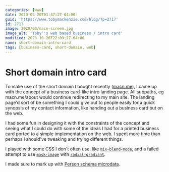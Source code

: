 ```yaml
---
categories: [www]
date: 2020-03-20T01:47:27-04:00
guid: 'https://www.tobymackenzie.com/blog/?p=2717'
id: 2717
image: 2020/03/macn-screen.jpg
image_alt: 'Toby''s web based business / intro card'
modified: 2023-10-26T22:09:27-04:00
name: short-domain-intro-card
tags: [business-card, short-domain, web]
---
```


Short domain intro card
=======================

To make use of the short domain I bought recently ([macn.me](//macn.me)), I came up with the concept of a business card-like intro landing page.<!--more-->  All subpaths, eg macn.me/about would continue redirecting to my main site.  The landing page'd sort of be something I could give out to people easily for a quick synopsis of my contact information, like handing out a business card but on the web.

I had some fun in designing it with the constraints of the concept and seeing what I could do with some of the ideas I had for a printed business card ported to a simple implementation on the web.  I spent more time than perhaps I should've tweaking and trying different things.

I played with some CSS I don't often use, like [`mix-blend-mode`](https://developer.mozilla.org/en-US/docs/Web/CSS/mix-blend-mode), and a failed attempt to use [`mask-image`](https://developer.mozilla.org/en-US/docs/Web/CSS/mask-image) with [`radial-gradiant`](https://developer.mozilla.org/en-US/docs/Web/CSS/radial-gradient).

I made sure to mark up with [Person schema microdata](https://schema.org/Person).
